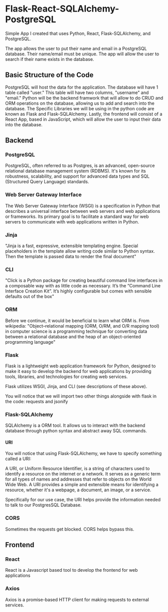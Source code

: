 # Flask-React-SQLAlchemy-PostgreSQL
Simple App I created that uses Python, React, Flask-SQLAlchemy, and PostgreSQL.

The app allows the user to put their name and email in a PostgreSQL database. Their name/email must be unique. The app will allow the user to search if their name exists in the database. 

## Basic Structure of the Code 

PostgreSQL will host the data for the application. The database will have 1 table called "user." This table will have two columns, "username" and "email." Python will be the backend framwork that will allow to do CRUD and ORM operations on the database, allowing us to add and search into the database. The Specific Libraries we will be using in the python code are known as Flask and Flask-SQLAlchemy. Lastly, the frontend will consist of a React App, based in JavaScript, which will allow the user to input their data into the database.


## Backend 

### PostgreSQL

PostgreSQL, often referred to as Postgres, is an advanced, open-source relational database management system (RDBMS). It's known for its robustness, scalability, and support for advanced data types and SQL (Structured Query Language) standards. 

### Web Server Gateway Interface

The Web Server Gateway Interface (WSGI) is a specification in Python that describes a universal interface between web servers and web applications or frameworks. Its primary goal is to facilitate a standard way for web servers to communicate with web applications written in Python. 

### Jinja 

"Jinja is a fast, expressive, extensible templating engine. Special placeholders in the template allow writing code similar to Python syntax. Then the template is passed data to render the final document"

### CLI 

"Click is a Python package for creating beautiful command line interfaces in a composable way with as little code as necessary. It’s the “Command Line Interface Creation Kit”. It’s highly configurable but comes with sensible defaults out of the box"

### ORM 
Before we continue, it would be beneficial to learn what ORM is. From wikipedia: "Object–relational mapping (ORM, O/RM, and O/R mapping tool) in computer science is a programming technique for converting data between a relational database and the heap of an object-oriented programming language"


### Flask 

Flask is a lightweight web application framework for Python, designed to make it easy to develop the backend for web applications by providing tools, libraries, and technologies for creating web services.

Flask utilizes WSGI, Jinja, and CLI (see descriptions of these above).

You will notice that we will import two other things alongside with flask in the code: requests and jsonify 


### Flask-SQLAlchemy 

SQLAlchemy is a ORM tool. It allows us to interact with the backend database through python syntax and abstract away SQL commands. 

#### URI
You will notice that using Flask-SQLAlchemy, we have to specify something called a URI: 

A URI, or Uniform Resource Identifier, is a string of characters used to identify a resource on the internet or a network. It serves as a generic term for all types of names and addresses that refer to objects on the World Wide Web. A URI provides a simple and extensible means for identifying a resource, whether it's a webpage, a document, an image, or a service.

Specifically for our use case, the URI helps provide the information needed to talk to our PostgresSQL Database.

### CORS

Sometimes the requests get blocked. CORS helps bypass this.

## Frontend 

### React 

React is a Javascript based tool to develop the frontend for web applications

### Axios 

Axios is a promise-based HTTP client for making requests to external services.



